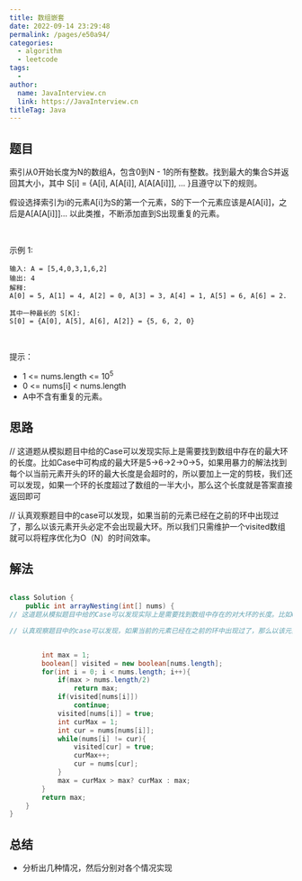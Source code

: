 ```yaml
---
title: 数组嵌套
date: 2022-09-14 23:29:48
permalink: /pages/e50a94/
categories:
  - algorithm
  - leetcode
tags:
  - 
author: 
  name: JavaInterview.cn
  link: https://JavaInterview.cn
titleTag: Java
---
```


## 题目

索引从0开始长度为N的数组A，包含0到N - 1的所有整数。找到最大的集合S并返回其大小，其中 S[i] = {A[i], A[A[i]], A[A[A[i]]], ... }且遵守以下的规则。

假设选择索引为i的元素A[i]为S的第一个元素，S的下一个元素应该是A[A[i]]，之后是A[A[A[i]]]... 以此类推，不断添加直到S出现重复的元素。

 

示例 1:

    输入: A = [5,4,0,3,1,6,2]
    输出: 4
    解释: 
    A[0] = 5, A[1] = 4, A[2] = 0, A[3] = 3, A[4] = 1, A[5] = 6, A[6] = 2.
    
    其中一种最长的 S[K]:
    S[0] = {A[0], A[5], A[6], A[2]} = {5, 6, 2, 0}
 

提示：

- 1 <= nums.length <= 10<sup>5</sup>
- 0 <= nums[i] < nums.length
- A中不含有重复的元素。



## 思路

//
这道题从模拟题目中给的Case可以发现实际上是需要找到数组中存在的最大环的长度。比如Case中可构成的最大环是5->6->2->0->5，如果用暴力的解法找到每个以当前元素开头的环的最大长度是会超时的，所以要加上一定的剪枝，我们还可以发现，如果一个环的长度超过了数组的一半大小，那么这个长度就是答案直接返回即可

// 认真观察题目中的case可以发现，如果当前的元素已经在之前的环中出现过了，那么以该元素开头必定不会出现最大环。所以我们只需维护一个visited数组就可以将程序优化为O（N）的时间效率。


## 解法
```java

class Solution {
    public int arrayNesting(int[] nums) {
// 这道题从模拟题目中给的Case可以发现实际上是需要找到数组中存在的对大环的长度。比如Case中可构成的最大环是5->6->2->0->5，如果用暴力的解法找到每个以当前元素开头的环的最大长度是会超时的，所以要加上一定的剪枝，我们还可以发现，如果一个环的长度超过了数组的一半大小，那么这个长度就是答案直接返回即可

// 认真观察题目中的case可以发现，如果当前的元素已经在之前的环中出现过了，那么以该元素开头必定不会出现最大环。所以我们只需维护一个visited数组就可以将程序优化为O（N）的时间效率。


        int max = 1;
        boolean[] visited = new boolean[nums.length];
        for(int i = 0; i < nums.length; i++){
            if(max > nums.length/2)
                return max;
            if(visited[nums[i]])
                continue;
            visited[nums[i]] = true;
            int curMax = 1;
            int cur = nums[nums[i]];
            while(nums[i] != cur){
                visited[cur] = true;
                curMax++;
                cur = nums[cur];
            }
            max = curMax > max? curMax : max;
        }
        return max;
    }
}
```

## 总结

- 分析出几种情况，然后分别对各个情况实现 
